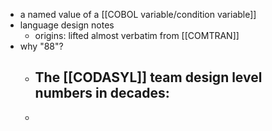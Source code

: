 - a named value of a [[COBOL variable/condition variable]]
- language design notes
	- origins: lifted almost verbatim from [[COMTRAN]]
- why "88"?
	- The [[CODASYL]] team design level numbers in decades:
		-
	-